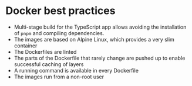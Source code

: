 # Docker best practices

- Multi-stage build for the TypeScript app allows avoiding
  the installation of `pnpm` and compiling dependencies.
- The images are based on Alpine Linux, which provides
  a very slim container
- The Dockerfiles are linted
- The parts of the Dockerfile that rarely change are pushed up
  to enable successful caching of layers
- A running command is available in every Dockerfile
- The images run from a non-root user
